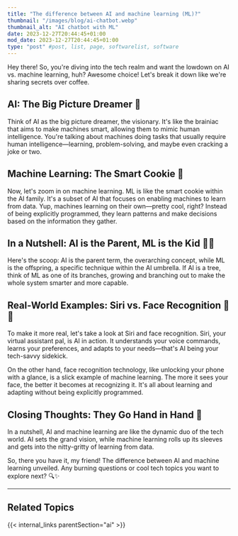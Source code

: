```yaml
---
title: "The difference between AI and machine learning (ML)?"
thumbnail: "/images/blog/ai-chatbot.webp"
thumbnail_alt: "AI chatbot with ML"
date: 2023-12-27T20:44:45+01:00
mod_date: 2023-12-27T20:44:45+01:00
type: "post" #post, list, page, softwarelist, software
---
```


Hey there! So, you're diving into the tech realm and want the lowdown on AI vs. machine learning, huh? Awesome choice! Let's break it down like we're sharing secrets over coffee.

## AI: The Big Picture Dreamer 🌌

Think of AI as the big picture dreamer, the visionary. It's like the brainiac that aims to make machines smart, allowing them to mimic human intelligence. You're talking about machines doing tasks that usually require human intelligence—learning, problem-solving, and maybe even cracking a joke or two.

## Machine Learning: The Smart Cookie 🍪

Now, let's zoom in on machine learning. ML is like the smart cookie within the AI family. It's a subset of AI that focuses on enabling machines to learn from data. Yup, machines learning on their own—pretty cool, right? Instead of being explicitly programmed, they learn patterns and make decisions based on the information they gather.

## In a Nutshell: AI is the Parent, ML is the Kid 🤖👶

Here's the scoop: AI is the parent term, the overarching concept, while ML is the offspring, a specific technique within the AI umbrella. If AI is a tree, think of ML as one of its branches, growing and branching out to make the whole system smarter and more capable.

## Real-World Examples: Siri vs. Face Recognition 📱👀

To make it more real, let's take a look at Siri and face recognition. Siri, your virtual assistant pal, is AI in action. It understands your voice commands, learns your preferences, and adapts to your needs—that's AI being your tech-savvy sidekick.

On the other hand, face recognition technology, like unlocking your phone with a glance, is a slick example of machine learning. The more it sees your face, the better it becomes at recognizing it. It's all about learning and adapting without being explicitly programmed.

## Closing Thoughts: They Go Hand in Hand 🤝

In a nutshell, AI and machine learning are like the dynamic duo of the tech world. AI sets the grand vision, while machine learning rolls up its sleeves and gets into the nitty-gritty of learning from data.

So, there you have it, my friend! The difference between AI and machine learning unveiled. Any burning questions or cool tech topics you want to explore next? 🔍✨

---

## Related Topics

{{< internal_links parentSection="ai" >}}
